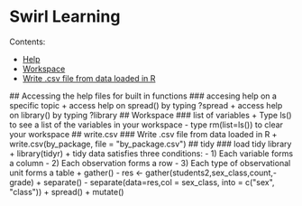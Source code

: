 # Swirl Learning

Contents:

- [Help](#Help)
- [Workspace](#Workspace)
- [Write .csv file from data loaded in R](#write.csv)


<a name="Help"/>
## Accessing the help files for built in functions
### accesing help on a specific topic
+ access help on spread() by typing ?spread
+ access help on library() by typing ?library


<a name="Workspace"/>
## Workspace
### list of variables
+ Type ls() to see a list of the variables in your workspace
  - type rm(list=ls()) to clear your workspace
 

<a name="write.csv"/>
## write.csv
### Write .csv file from data loaded in R
+ write.csv(by_package, file = "by_package.csv")



<a name="tidy"/>
## tidy
### load tidy library
+ library(tidyr)
+ tidy data satisfies three conditions:
  - 1) Each variable forms a column
  - 2) Each observation forms a row
  - 3) Each type of observational unit forms a table
+ gather()
  - res <- gather(students2,sex_class,count,-grade)
+ separate()
  - separate(data=res,col = sex_class, into = c("sex", "class"))
+ spread()
+ mutate()